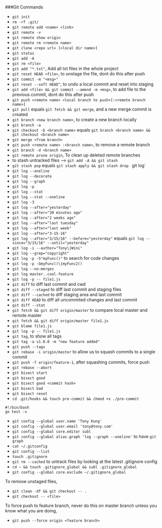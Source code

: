 ###Git Commands
- `git init`
- `rm -rf .git/`
- `git remote add <name> <link>`
- `git remote -v`
- `git remote show origin`
- `git remote rm <remote name>`
- `git clone <repo url> [<local dir name>]`
- `git status`
- `git add -A`
- `git rm <file>`
- `git add "*.txt"`, Add all txt files in the whole project
- `git reset HEAD <file>`, to unstage the file, dont do this after push
- `git commit -m "<msg>"`
- `git reset --soft HEAD^`, to undo a local commit and reset into staging
- `git add <file> && git commit --amend -m <msg>`, to add file to the previous commit, dont do this after push
- `git push <remote name> <local branch to push>[:<remote branch name>]`
- `git pull` equals `git fetch && git merge`, and a new merge commit is created
- `git branch <new branch name>`, to create a new branch locally
- `git branch -a`
- `git checkout -b <branch name>` equals `git branch <branch name> && git checkout <branch name>`
- `git merge <from branch>`
- `git push <remote name> :<branch name>`, to remove a remote branch
- `git branch -d <branch name>`
- `git remote prune origin`, To clean up deleted remote branches
- to stash untracked files --> `git add -A && git stash`
- `git stash pop` equals `git stash apply && git stash drop`
` `git log`
- `git log --oneline`
- `git log --decorate`
- `git log --graph`
- `git log -p`
- `git log --stat`
- `git log --stat --oneline`
- `git log -3`
- `git log --after="yesterday"`
- `git log --after="30 minutes ago"`
- `git log --after="2 weeks ago"`
- `git log --after="last tuesday"`
- `git log --after="last week"`
- `git log --after="3-15-16"`
- `git log --after="3/15/16" --before="yesterday"` equals `git log --since="3/15/16" --until="yesterday"`
- `git log -i --author="Tony\|Wini"`
- `git log --grep="copyright"`
- `git log -p -S"myFunc()"` to search for code changes
- `git log -p -GmyFunc()\|myFunc2()`
- `git log --no-merges`
- `git log master..cool-feature`
- `git log -p -- file1.js`
- `git diff` to diff last commit and cwd
- `git diff --staged` to diff last commit and staging files
- `git diff --cached` to diff staging area and last commit
- `git diff HEAD` to diff all uncommited changes and last commit
- `git diff --stat`
- `git fetch && git diff origin/master` to compare local master and remote master
- `git fetch && git diff origin/master file1.js`
- `git blame file1.js`
- `git log -p -- file1.js`
- `git tag`, to show all tags
- `git tag -a v1.0.0 -m "new feature added"`
- `git push --tags`
- `git rebase -i origin/master` to allow us to squash commits to a single commit
- `git push -f origin/feature-1`, after squashing commits, force push
- `git rebase --abort`
- `git bisect start`
- `git bisect good`
- `git bisect good <commit hash>`
- `git bisect bad`
- `git bisect reset`
- `cd .git/hooks && touch pre-commit && chmod +x ./pre-commit`
```
#!/bin/bash
go test -v
```
- `git config --global user.name 'Tony Kung'`
- `git config --global user.email 'tony@tony.com'`
- `git config --global core.editor subl`
- `git config --global alias.graph 'log --graph --oneline'` to have `git graph`
- `cat ~/.gitconfig`
- `git config --list`
- `touch .gitignore`
- `git rm --cached` to untrack files by looking at the latest .gitignore config
- `cd ~ && touch .gitignore_global && subl .gitignore_global`
- `git config --global core.exclude ~/.gitignore_global`

To remove unstaged files,
- `git clean -df && git checkout -- .`
- `git checkout -- <file>`

To force push to feature branch, never do this on master branch unless you know what you are doing,
- `git push --force origin <feature branch>`
